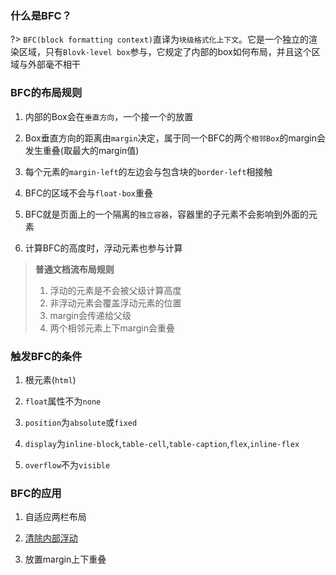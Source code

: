 ### 什么是BFC？
?> `BFC(block formatting context)`直译为`块级格式化上下文`。它是一个独立的渲染区域，只有`Blovk-level box`参与，它规定了内部的box如何布局，并且这个区域与外部毫不相干

### BFC的布局规则

1. 内部的Box会在`垂直方向`，一个接一个的放置

2. Box垂直方向的距离由`margin`决定，属于同一个BFC的两个`相邻Box`的margin会发生重叠(取最大的margin值)

3. 每个元素的`margin-left`的左边会与包含块的`border-left`相接触

4. BFC的区域不会与`float-box`重叠

5. BFC就是页面上的一个隔离的`独立容器`，容器里的子元素不会影响到外面的元素

6. 计算BFC的高度时，浮动元素也参与计算

> **普通文档流布局规则**<br>
> 1. 浮动的元素是不会被父级计算高度<br>
> 2. 非浮动元素会覆盖浮动元素的位置<br>
> 3. margin会传递给父级<br>
> 4. 两个相邻元素上下margin会重叠

### 触发BFC的条件
1. 根元素(`html`)

2. `float`属性不为`none`

3. `position`为`absolute`或`fixed`

4. `display`为`inline-block`,`table-cell`,`table-caption`,`flex`,`inline-flex`

5. `overflow`不为`visible`

### BFC的应用
1. 自适应两栏布局

2. [清除内部浮动](/css/清除浮动的方法合集)

3. 放置margin上下重叠
